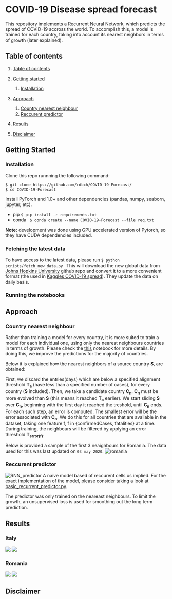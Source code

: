 # COVID-19 Disease spread forecast
This repository implements a Recurrent Neural Network, which predicts the spread of COVID-19 accross the world. To accomplish this, a model is trained for each country, taking into account its nearest neighbors in terms of growth (later explained).

## Table of contents
1. [Table of contents](#table-of-contents)
2. [Getting started](#setup)
    1. [Installation](#installation)
    
3. [Approach](#approach)
    1. [Country nearest neighbour](#country-nearest-neighbour)  
    2. [Reccurent predictor](#reccurent-predictor)
 
4. [Results](#results)
5. [Disclaimer](#disclaimer)

## Getting Started

### Installation
Clone this repo runnning the following command:
```
$ git clone https://github.com/rdbch/COVID-19-Forecast/
$ cd COVID-19-Forecast 
```

Install PyTorch and 1.0+ and other dependencies (pandas, numpy, seaborn, jupyter, etc).
- pip ``` $ pip install -r requirements.txt ```
- conda ```  $ conda create --name COVID-19-Forecast --file req.txt ```

**Note:** development was done using GPU accelerated version of Pytorch, so they have CUDA dependencies included.  

### Fetching the latest data
To have access to the latest data, please run
```$ python scripts/fetch_new_data.py ```
This will download the new global data from [Johns Hopkins University](https://github.com/CSSEGISandData/COVID-19) github repo and convert it to a more convenient format (the used in [Kaggles COVID-19 spread](https://www.kaggle.com/c/covid19-global-forecasting-week-4)). They update the data on daily basis.

### Running the notebooks
 
## Approach
### Country nearest neighbour

Rather than training a model for every country, it is more suited to train a model for each individual one, using only the nearest neighbours countries in terms of growth. Please check the [this](notebooks/Covid_19_Country_growth_similarity.ipynb) notebook for more details. By doing this, we improve the predictions for the majority of countries. 

Below it is explained how the nearest neighbors of a source country **S**, are obtained:

First, we discard the entries(days) which are below a specified alignment threshold **T<sub>a</sub>** (have less than a specified number of cases), for every country (**S** included). Then, we take a candidate country **C<sub>n</sub>**. **C<sub>n</sub>** must be more evolved than **S** (this means it reached **T<sub>a</sub>** earlier). We start sliding **S** over **C<sub>n</sub>**, beginning with the first day it reached the treshold, until **C<sub>n</sub>** ends. For each such step, an error is computed. The smallest error will be the error associated with **C<sub>n</sub>**. We do this for all countries that are available in the dataset, taking one feature f, f in {confirmedCases, fatalities} at a time. During training, the neighbours will be filtered by applying an error threshold **T<sub>error(f)</sub>**.

Below is provided a sample of the first 3 neaighbours for Romania. The data used for this was last updated on ```03 may 2020```.
![romania](assets/images/romania_growth.png)

### Reccurent predictor

![RNN_predictor](assets/images/rnn.gif)
A naive model based of reccurent cells us implied. For the exact implementation of the model, please consider taking a look at [basic_recurrent_predictor.py](core/networks/basic_recurrent_predictor.py).

The predictor was only trained on the neareast neighbours. To limit the growth, an unsupervised loss is used for smoothing out the long term prediction.

## Results
### Italy 
 
<img src="assets/images/italy_deaths.png"></img> <img src="assets/images/italy_confirmed.png" ></img>

### Romania

<img src="assets/images/romania_deaths.png"></img> <img src="assets/images/romania_confirmed.png" ></img>

## Disclaimer

